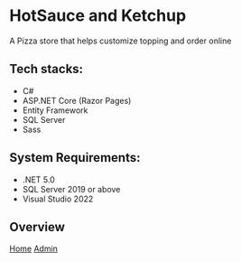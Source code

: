 # HotSauce and Ketchup

A Pizza store that helps customize topping and order online

## Tech stacks:

- C#
- ASP.NET Core (Razor Pages)
- Entity Framework
- SQL Server
- Sass

## System Requirements:

- .NET 5.0
- SQL Server 2019 or above
- Visual Studio 2022


## Overview

[Home](/assets/pizza.png)
[Admin](/assets/hub.png)